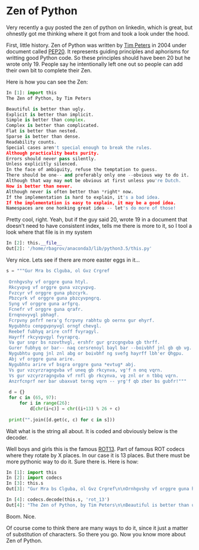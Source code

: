 
# Zen of Python

Very recently a guy posted the zen of python on linkedin, which is great, but ohnestly got me thinking where it got from and took a look under the hood.

First, little history. Zen of Python was written by [Tim Peters](https://stackoverflow.com/users/2705542/tim-peters) in 2004 under document called [PEP20](https://www.python.org/dev/peps/pep-0020/). It represents guiding principles and aphorisms for writting good Python code. So these principles should have been 20 but he wrote only 19. People say he intentionally left one out so people can add their own bit to complete their Zen.

Here is how you can see the Zen:

```python
In [1]: import this
The Zen of Python, by Tim Peters

Beautiful is better than ugly.
Explicit is better than implicit.
Simple is better than complex.
Complex is better than complicated.
Flat is better than nested.
Sparse is better than dense.
Readability counts.
Special cases aren't special enough to break the rules.
Although practicality beats purity.
Errors should never pass silently.
Unless explicitly silenced.
In the face of ambiguity, refuse the temptation to guess.
There should be one-- and preferably only one --obvious way to do it.
Although that way may not be obvious at first unless you're Dutch.
Now is better than never.
Although never is often better than *right* now.
If the implementation is hard to explain, it's a bad idea.
If the implementation is easy to explain, it may be a good idea.
Namespaces are one honking great idea -- let's do more of those!
```

Pretty cool, right. Yeah, but if the guy said 20, wrote 19 in a document that doesn't need to have consistent index, tells me there is more to it, so I tool a look where that file is in my system

```python
In [2]: this.__file__
Out[2]: '/home/rbagrov/anaconda3/lib/python3.5/this.py'
```

Very nice. Lets see if there are more easter eggs in it...

```python
s = """Gur Mra bs Clguba, ol Gvz Crgref
 
 Ornhgvshy vf orggre guna htyl.
 Rkcyvpvg vf orggre guna vzcyvpvg.
 Fvzcyr vf orggre guna pbzcyrk.
 Pbzcyrk vf orggre guna pbzcyvpngrq.
 Syng vf orggre guna arfgrq.
 Fcnefr vf orggre guna qrafr.
 Ernqnovyvgl pbhagf.
 Fcrpvny pnfrf nera'g fcrpvny rabhtu gb oernx gur ehyrf.
 Nygubhtu cenpgvpnyvgl orngf chevgl.
 Reebef fubhyq arire cnff fvyragyl.
 Hayrff rkcyvpvgyl fvyraprq.
 Va gur snpr bs nzovthvgl, ershfr gur grzcgngvba gb thrff.
 Gurer fubhyq or bar-- naq cersrenoyl bayl bar --boivbhf jnl gb qb vg.
 Nygubhtu gung jnl znl abg or boivbhf ng svefg hayrff lbh'er Qhgpu.
 Abj vf orggre guna arire.
 Nygubhtu arire vf bsgra orggre guna *evtug* abj.
 Vs gur vzcyrzragngvba vf uneq gb rkcynva, vg'f n onq vqrn.
 Vs gur vzcyrzragngvba vf rnfl gb rkcynva, vg znl or n tbbq vqrn.
 Anzrfcnprf ner bar ubaxvat terng vqrn -- yrg'f qb zber bs gubfr!"""
 
 d = {}
 for c in (65, 97):
     for i in range(26):
         d[chr(i+c)] = chr((i+13) % 26 + c)
 
 print("".join([d.get(c, c) for c in s]))
```

Wait what is the string all about. It is coded and obviously below is the decoder.

Well boys and girls this is the famous [ROT13](https://en.wikipedia.org/wiki/ROT13). Part of famous ROT codecs where they rotate by X places. In our case it is 13 places.
But there must be more pythonic way to do it. Sure there is. Here is how:

```python
In [1]: import this
In [2]: import codecs
In [3]: this.s
Out[3]: "Gur Mra bs Clguba, ol Gvz Crgref\n\nOrnhgvshy vf orggre guna htyl.\nRkcyvpvg vf orggre guna vzcyvpvg.\nFvzcyr vf orggre guna pbzcyrk.\nPbzcyrk vf orggre guna pbzcyvpngrq.\nSyng vf orggre guna arfgrq.\nFcnefr vf orggre guna qrafr.\nErnqnovyvgl pbhagf.\nFcrpvny pnfrf nera'g fcrpvny rabhtu gb oernx gur ehyrf.\nNygubhtu cenpgvpnyvgl orngf chevgl.\nReebef fubhyq arire cnff fvyragyl.\nHayrff rkcyvpvgyl fvyraprq.\nVa gur snpr bs nzovthvgl, ershfr gur grzcgngvba gb thrff.\nGurer fubhyq or bar-- naq cersrenoyl bayl bar --boivbhf jnl gb qb vg.\nNygubhtu gung jnl znl abg or boivbhf ng svefg hayrff lbh'er Qhgpu.\nAbj vf orggre guna arire.\nNygubhtu arire vf bsgra orggre guna *evtug* abj.\nVs gur vzcyrzragngvba vf uneq gb rkcynva, vg'f n onq vqrn.\nVs gur vzcyrzragngvba vf rnfl gb rkcynva, vg znl or n tbbq vqrn.\nAnzrfcnprf ner bar ubaxvat terng vqrn -- yrg'f qb zber bs gubfr!"

In [4]: codecs.decode(this.s, 'rot_13')
Out[4]: "The Zen of Python, by Tim Peters\n\nBeautiful is better than ugly.\nExplicit is better than implicit.\nSimple is better than complex.\nComplex is better than complicated.\nFlat is better than nested.\nSparse is better than dense.\nReadability counts.\nSpecial cases aren't special enough to break the rules.\nAlthough practicality beats purity.\nErrors should never pass silently.\nUnless explicitly silenced.\nIn the face of ambiguity, refuse the temptation to guess.\nThere should be one-- and preferably only one --obvious way to do it.\nAlthough that way may not be obvious at first unless you're Dutch.\nNow is better than never.\nAlthough never is often better than *right* now.\nIf the implementation is hard to explain, it's a bad idea.\nIf the implementation is easy to explain, it may be a good idea.\nNamespaces are one honking great idea -- let's do more of those!"

```

Boom. Nice.

Of course come to think there are many ways to do it, since it just a matter of substitution of characters.
So there you go. Now you know more about Zen of Python.
